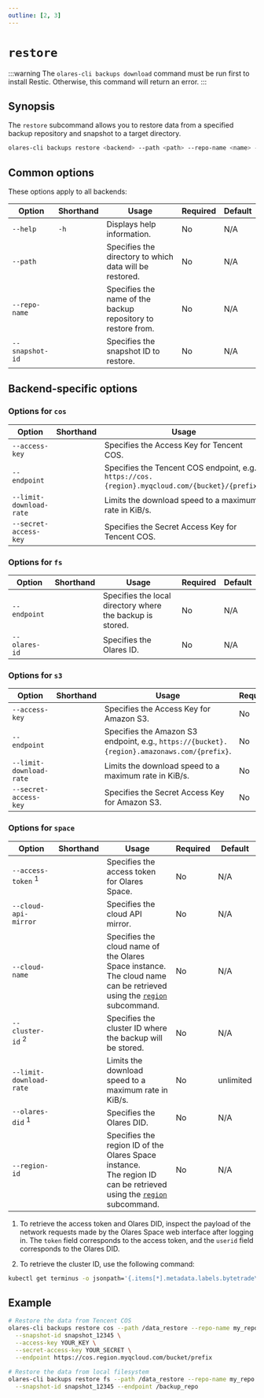 ```yaml
---
outline: [2, 3]
---
```

# `restore`
:::warning
The `olares-cli backups download` command must be run first to install Restic. Otherwise, this command will return an error.
:::
## Synopsis
The `restore` subcommand allows you to restore data from a specified backup repository and snapshot to a target directory.

```bash
olares-cli backups restore <backend> --path <path> --repo-name <name> --snapshot-id <id> [options]
```

## Common options
These options apply to all backends:

| Option        | Shorthand | Usage                                                        | Required | Default |
|---------------|-----------|--------------------------------------------------------------|-------------------------|---------|
| `--help`      | `-h`      | Displays help information.                                   | No                   | N/A     |
| `--path`      |           | Specifies the directory to which data will be restored.      | No                   | N/A     |
| `--repo-name` |           | Specifies the name of the backup repository to restore from. | No                   | N/A     |
| `--snapshot-id`|           | Specifies the snapshot ID to restore.                        | No                   | N/A     |                 |


## Backend-specific options

### Options for `cos`

| Option                  | Shorthand | Usage                                                                                            | Required | Default    |
|-------------------------|-----------|--------------------------------------------------------------------------------------------------|-------------------------|------------|
| `--access-key`          |           | Specifies the Access Key for Tencent COS.                                                        | No                   | N/A        |
| `--endpoint`            |           | Specifies the Tencent COS endpoint, e.g., `https://cos.{region}.myqcloud.com/{bucket}/{prefix}`. | No                   | N/A        |
| `--limit-download-rate` |           | Limits the download speed to a maximum rate in KiB/s.                                            | No                   | unlimited  |
| `--secret-access-key`   |           | Specifies the Secret Access Key for Tencent COS.                                                 | No                   | N/A        |

### Options for `fs`

| Option      | Shorthand | Usage                                                     | Required | Default |
|-------------|-----------|-----------------------------------------------------------|-------------------------|---------|
| `--endpoint`  |           | Specifies the local directory where the backup is stored. | No                   | N/A     |
| `--olares-id` |           | Specifies the Olares ID.                                  | No                   | N/A     |

### Options for `s3`

| Option                  | Shorthand | Usage                                                                                       | Required | Default    |
|-------------------------|-----------|---------------------------------------------------------------------------------------------|-------------------------|------------|
| `--access-key`          |           | Specifies the Access Key for Amazon S3.                                                     | No                   | N/A        |
| `--endpoint`            |           | Specifies the Amazon S3 endpoint, e.g., `https://{bucket}.{region}.amazonaws.com/{prefix}`. | No                   | N/A        |
| `--limit-download-rate` |           | Limits the download speed to a maximum rate in KiB/s.                                       | No                   | unlimited  |
| `--secret-access-key`   |           | Specifies the Secret Access Key for Amazon S3.                                              | No                   | N/A        |

### Options for `space`

| Option                        | Shorthand | Usage                                                                                                                                    | Required | Default    |
|-------------------------------|-----------|------------------------------------------------------------------------------------------------------------------------------------------|-------------------------|------------|
| `--access-token` <sup>1</sup> |           | Specifies the access token for Olares Space.                                                                                             | No                   | N/A        |
| `--cloud-api-mirror`          |           | Specifies the cloud API mirror.                                                                                                          | No                   | N/A        |
| `--cloud-name`                |           | Specifies the cloud name of the Olares Space instance. <br/> The cloud name can be retrieved using the [`region`](region.md) subcommand. | No                   | N/A        |
| `--cluster-id` <sup>2</sup>   |           | Specifies the cluster ID where the backup will be stored.                                                                                | No                   | N/A        |
| `--limit-download-rate`       |           | Limits the download speed to a maximum rate in KiB/s.                                                                                      | No                   | unlimited  |
| `--olares-did` <sup>1</sup>   |           | Specifies the Olares DID.                                                                                                                | No                   | N/A        |
| `--region-id`                 |           | Specifies the region ID of the Olares Space instance. <br/> The region ID can be retrieved using the [`region`](region.md) subcommand.   | No                   | N/A        |

1. To retrieve the access token and Olares DID, inspect the payload of the network requests made by the Olares Space web interface after logging in. The `token` field corresponds to the access token, and the `userid` field corresponds to the Olares DID.

2. To retrieve the cluster ID, use the following command:
  ```bash
  kubectl get terminus -o jsonpath='{.items[*].metadata.labels.bytetrade\.io/cluster-id}'
  ```

## Example
```bash
# Restore the data from Tencent COS
olares-cli backups restore cos --path /data_restore --repo-name my_repo \
  --snapshot-id snapshot_12345 \
  --access-key YOUR_KEY \
  --secret-access-key YOUR_SECRET \
  --endpoint https://cos.region.myqcloud.com/bucket/prefix
  
# Restore the data from local filesystem
olares-cli backups restore fs --path /data_restore --repo-name my_repo \
  --snapshot-id snapshot_12345 --endpoint /backup_repo
```